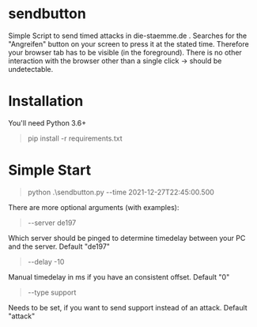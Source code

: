 # sendbutton

Simple Script to send timed attacks in die-staemme.de .
Searches for the "Angreifen" button on your screen to press it at the stated time. Therefore your browser tab has to be visible (in the foreground). There is no other interaction with the browser other than a single click -> should be undetectable.

# Installation

You'll need Python 3.6+
> pip install -r requirements.txt

# Simple Start

> python .\sendbutton.py --time 2021-12-27T22:45:00.500

There are more optional arguments (with examples):
> --server de197

Which server should be pinged to determine timedelay between your PC and the server. Default "de197"
> --delay -10

Manual timedelay in ms if you have an consistent offset. Default "0"
> --type support

Needs to be set, if you want to send support instead of an attack. Default "attack"
